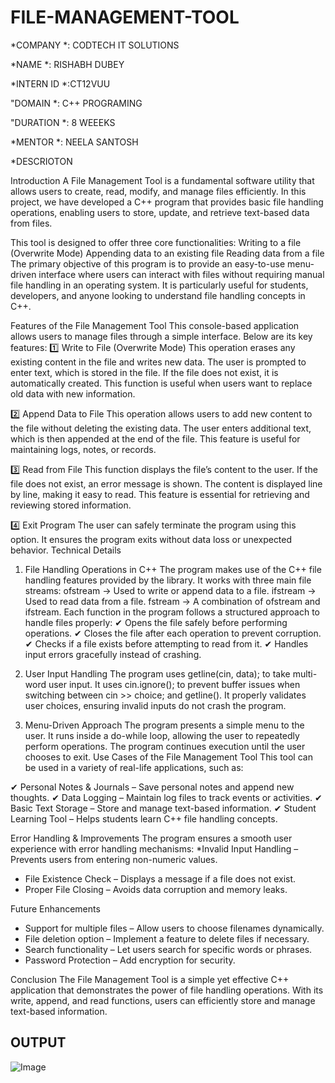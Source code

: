 # FILE-MANAGEMENT-TOOL
*COMPANY *: CODTECH IT SOLUTIONS

*NAME *: RISHABH DUBEY

*INTERN ID *:CT12VUU

"DOMAIN *: C++ PROGRAMING

"DURATION *: 8 WEEEKS

*MENTOR *: NEELA SANTOSH


*DESCRIOTON

Introduction
A File Management Tool is a fundamental software utility that allows users to create, read, modify, and manage files efficiently. In this project, we have developed a C++ program that provides basic file handling operations, enabling users to store, update, and retrieve text-based data from files.


This tool is designed to offer three core functionalities:
Writing to a file (Overwrite Mode)
Appending data to an existing file
Reading data from a file
The primary objective of this program is to provide an easy-to-use menu-driven interface where users can interact with files without requiring manual file handling in an operating system. It is particularly useful for students, developers, and anyone looking to understand file handling concepts in C++.


Features of the File Management Tool
This console-based application allows users to manage files through a simple interface. Below are its key features:
1️⃣ Write to File (Overwrite Mode)
This operation erases any existing content in the file and writes new data.
The user is prompted to enter text, which is stored in the file.
If the file does not exist, it is automatically created.
This function is useful when users want to replace old data with new information.

2️⃣ Append Data to File
This operation allows users to add new content to the file without deleting the existing data.
The user enters additional text, which is then appended at the end of the file.
This feature is useful for maintaining logs, notes, or records.

3️⃣ Read from File
This function displays the file’s content to the user.
If the file does not exist, an error message is shown.
The content is displayed line by line, making it easy to read.
This feature is essential for retrieving and reviewing stored information.

4️⃣ Exit Program
The user can safely terminate the program using this option.
It ensures the program exits without data loss or unexpected behavior.
Technical Details


1. File Handling Operations in C++
The program makes use of the C++ file handling features provided by the <fstream> library. It works with three main file streams:
ofstream → Used to write or append data to a file.
ifstream → Used to read data from a file.
fstream → A combination of ofstream and ifstream.
Each function in the program follows a structured approach to handle files properly:
✔ Opens the file safely before performing operations.
✔ Closes the file after each operation to prevent corruption.
✔ Checks if a file exists before attempting to read from it.
✔ Handles input errors gracefully instead of crashing.


2. User Input Handling
The program uses getline(cin, data); to take multi-word user input.
It uses cin.ignore(); to prevent buffer issues when switching between cin >> choice; and getline().
It properly validates user choices, ensuring invalid inputs do not crash the program.
3. Menu-Driven Approach
The program presents a simple menu to the user.
It runs inside a do-while loop, allowing the user to repeatedly perform operations.
The program continues execution until the user chooses to exit.
Use Cases of the File Management Tool
This tool can be used in a variety of real-life applications, such as:

✔ Personal Notes & Journals – Save personal notes and append new thoughts.
✔ Data Logging – Maintain log files to track events or activities.
✔ Basic Text Storage – Store and manage text-based information.
✔ Student Learning Tool – Helps students learn C++ file handling concepts.


Error Handling & Improvements
The program ensures a smooth user experience with error handling mechanisms:
*Invalid Input Handling – Prevents users from entering non-numeric values.
* File Existence Check – Displays a message if a file does not exist.
* Proper File Closing – Avoids data corruption and memory leaks.


Future Enhancements
* Support for multiple files – Allow users to choose filenames dynamically.
* File deletion option – Implement a feature to delete files if necessary.
* Search functionality – Let users search for specific words or phrases.
* Password Protection – Add encryption for security.


Conclusion
The File Management Tool is a simple yet effective C++ application that demonstrates the power of file handling operations. With its write, append, and read functions, users can efficiently store and manage text-based information.


##  OUTPUT ##
![Image](https://github.com/user-attachments/assets/5d8ea62c-e5e0-43bf-ba44-d3dad630d1d5)
